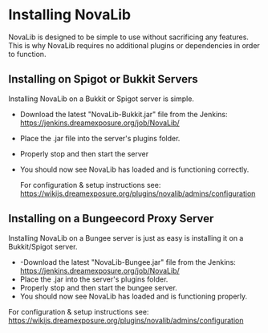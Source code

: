 # Installing NovaLib
NovaLib is designed to be simple to use without sacrificing any features. This is why NovaLib requires no additional plugins or dependencies in order to function.

## Installing on Spigot or Bukkit Servers
Installing NovaLib on a Bukkit or Spigot server is simple.
  - Download the latest "NovaLib-Bukkit.jar" file from the Jenkins: https://jenkins.dreamexposure.org/job/NovaLib/
  - Place the .jar file into the server's plugins folder.
  - Properly stop and then start the server
  - You should now see NovaLib has loaded and is functioning correctly.
  
	For configuration & setup instructions see: https://wikijs.dreamexposure.org/plugins/novalib/admins/configuration

## Installing on a Bungeecord Proxy Server
Installing NovaLib on a Bungee server is just as easy is installing it on a Bukkit/Spigot server.
  - -Download the latest "NovaLib-Bungee.jar" file from the Jenkins: https://jenkins.dreamexposure.org/job/NovaLib/
  - Place the .jar into the server's plugins folder.
  - Properly stop and then start the bungee server.
  - You should now see NovaLib has loaded and is functioning properly.

For configuration & setup instructions see: https://wikijs.dreamexposure.org/plugins/novalib/admins/configuration